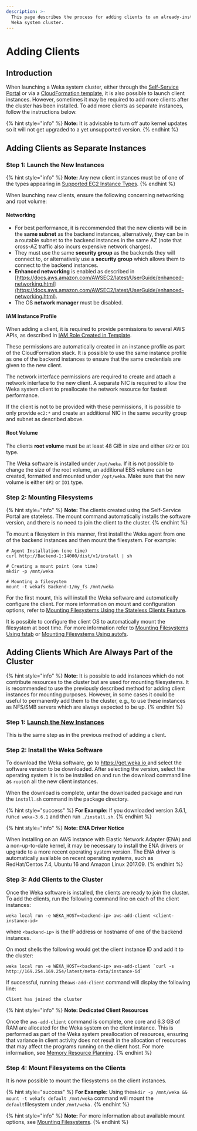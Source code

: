 ```yaml
---
description: >-
  This page describes the process for adding clients to an already-installed
  Weka system cluster.
---
```


# Adding Clients

## Introduction

When launching a Weka system cluster, either through the [Self-Service Portal](self-service-portal.md) or via a [CloudFormation template](cloudformation.md), it is also possible to launch client instances. However, sometimes it may be required to add more clients after the cluster has been installed. To add more clients as separate instances, follow the instructions below.

{% hint style="info" %}
**Note:** It is advisable to turn off auto kernel updates so it will not get upgraded to a yet unsupported version.
{% endhint %}

## Adding Clients as Separate Instances

### Step 1: Launch the New Instances <a href="step-1-launch-new-instances" id="step-1-launch-new-instances"></a>

{% hint style="info" %}
**Note:** Any new client instances must be of one of the types appearing in [Supported EC2 Instance Types](supported-ec2-instance-types.md).
{% endhint %}

When launching new clients, ensure the following concerning networking and root volume:

#### **Networking**

* For best performance, it is recommended that the new clients will be in the **same subnet** as the backend instances, alternatively, they can be in a routable subnet to the backend instances in the same AZ (note that cross-AZ traffic also incurs expensive network charges). 
* They must use the same **security group** as the backends they will connect to, or alternatively use a **security group** which allows them to connect to the backend instances.
* **Enhanced networking** is enabled as described in [https://docs.aws.amazon.com/AWSEC2/latest/UserGuide/enhanced-networking.html](https://docs.aws.amazon.com/AWSEC2/latest/UserGuide/enhanced-networking.html).
* The OS **network manager** must be disabled.

#### IAM Instance Profile

When adding a client, it is required to provide permissions to several AWS APIs, as described in [IAM Role Created in Template](cloudformation.md#iam-role-created-in-the-template).

These permissions are automatically created in an instance profile as part of the CloudFormation stack. It is possible to use the same instance profile as one of the backend instances to ensure that the same credentials are given to the new client.

The network interface permissions are required to create and attach a network interface to the new client. A separate NIC is required to allow the Weka system client to preallocate the network resource for fastest performance.

If the client is not to be provided with these permissions, it is possible to only provide `ec2:*` and create an additional NIC in the same security group and subnet as described above.

#### Root Volume

The clients **root volume** must be at least 48 GiB in size and either `GP2` or `IO1` type.

The Weka software is installed under `/opt/weka`. If it is not possible to change the size of the root volume, an additional EBS volume can be created, formatted and mounted under `/opt/weka`. Make sure that the new volume is either `GP2` or `IO1` type.

### Step 2: Mounting Filesystems

{% hint style="info" %}
**Note:** The clients created using the Self-Service Portal are stateless. The mount command automatically installs the software version, and there is no need to join the client to the cluster.
{% endhint %}

To mount a filesystem in this manner, first install the Weka agent from one of the backend instances and then mount the filesystem. For example:

```
# Agent Installation (one time)
curl http://Backend-1:14000/dist/v1/install | sh

# Creating a mount point (one time)
mkdir -p /mnt/weka

# Mounting a filesystem
mount -t wekafs Backend-1/my_fs /mnt/weka
```

For the first mount, this will install the Weka software and automatically configure the client. For more information on mount and configuration options, refer to [Mounting Filesystems Using the Stateless Clients Feature](../../fs/mounting-filesystems.md#mounting-filesystems-using-stateless-clients).

It is possible to configure the client OS to automatically mount the filesystem at boot time. For more information refer to [Mounting Filesystems Using fstab](../../fs/mounting-filesystems.md#mounting-filesystems-using-fstab) or [Mounting Filesystems Using autofs](../../fs/mounting-filesystems.md#mounting-filesystems-using-autofs).

## Adding Clients Which Are Always Part of the Cluster

{% hint style="info" %}
**Note:** It is possible to add instances which do not contribute resources to the cluster but are used for mounting filesystems. It is recommended to use the previously described method for adding client instances for mounting purposes. However, in some cases it could be useful to permanently add them to the cluster, e.g., to use these instances as NFS/SMB servers which are always expected to be up.
{% endhint %}

### Step 1: [Launch the New Instances](adding-clients.md#step-1-launch-new-instances)

This is the same step as in the previous method of adding a client.

### Step 2: Install the Weka Software <a href="step-2-install-wekaio-software" id="step-2-install-wekaio-software"></a>

To download the Weka software, go to [https://get.weka.io ](https://get.weka.io) and select the software version to be downloaded. After selecting the version, select the operating system it is to be installed on and run the download command line as `root`on all the new client instances.

When the download is complete, untar the downloaded package and run the `install.sh` command in the package directory.

{% hint style="success" %}
**For Example:** If you downloaded version 3.6.1, run`cd weka-3.6.1` and then run `./install.sh`.
{% endhint %}

{% hint style="info" %}
**Note: ENA Driver Notice**

When installing on an AWS instance with Elastic Network Adapter (ENA) and a non-up-to-date kernel, it may be necessary to install the ENA drivers or upgrade to a more recent operating system version. The ENA driver is automatically available on recent operating systems, such as RedHat/Centos 7.4, Ubuntu 16 and Amazon Linux 2017.09.
{% endhint %}

### Step 3: Add Clients to the Cluster <a href="step-3-add-clients-to-cluster" id="step-3-add-clients-to-cluster"></a>

Once the Weka software is installed, the clients are ready to join the cluster. To add the clients, run the following command line on each of the client instances:

```
weka local run -e WEKA_HOST=<backend-ip> aws-add-client <client-instance-id>
```

where `<backend-ip>` is the IP address or hostname of one of the backend instances.

On most shells the following would get the client instance ID and add it to the cluster:

```
weka local run -e WEKA_HOST=<backend-ip> aws-add-client `curl -s http://169.254.169.254/latest/meta-data/instance-id`
```

If successful, running the`aws-add-client` command will display the following line:

```
Client has joined the cluster
```

{% hint style="info" %}
**Note: Dedicated Client Resources**

Once the `aws-add-client` command is complete, one core and 6.3 GB of RAM are allocated for the Weka system on the client instance. This is performed as part of the Weka system preallocation of resources, ensuring that variance in client activity does not result in the allocation of resources that may affect the programs running on the client host. For more information, see [Memory Resource Planning](../bare-metal/planning-a-weka-system-installation.md#memory-resource-planning).
{% endhint %}

### Step 4: Mount Filesystems on the Clients <a href="step-4-mount-filesystem-on-clients" id="step-4-mount-filesystem-on-clients"></a>

It is now possible to mount the filesystems on the client instances.

{% hint style="success" %}
**For Example:** Using the`mkdir -p /mnt/weka && mount -t wekafs default /mnt/weka` command will mount the `default`filesystem under `/mnt/weka.`
{% endhint %}

{% hint style="info" %}
**Note:** For more information about available mount options, see [Mounting Filesystems](../../fs/mounting-filesystems.md).
{% endhint %}
